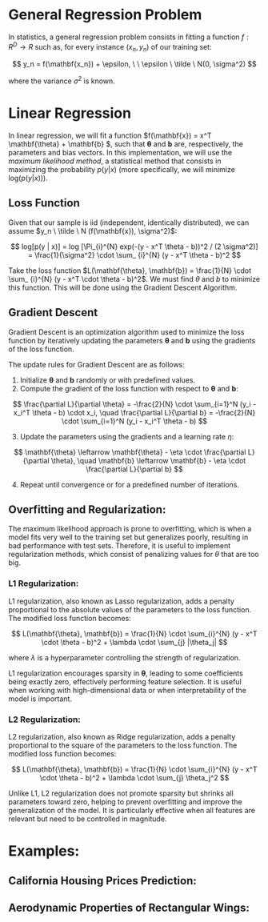 # General Regression Problem
In statistics, a general regression problem consists in fitting a function $f: R^D \to R$ such as, for every instance $(x_n, y_n)$ of our training set:

$$
y_n = f(\mathbf{x_n}) + \epsilon, \ \ \epsilon \ \tilde \ N(0, \sigma^2)
$$

where the variance $\sigma^2$ is known.

# Linear Regression
In linear regression, we will fit a function $f(\mathbf{x}) = x^T \mathbf{\theta} + \mathbf{b} $, such that $\mathbf{\theta}$ and $\mathbf{b}$ are, respectively, the parameters and bias vectors. In this implementation, we will use the *maximum likelihood method*, a statistical method that consists in maximizing the probability $p(y | x)$ (more specifically, we will minimize log($p(y|x)$)).

## Loss Function
Given that our sample is iid (independent, identically distributed), we can assume $y_n \ \tilde \ N (f(\mathbf{x}), \sigma^2)$:

$$
log[p(y | x)] = log [\Pi_{i}^{N} exp(-(y - x^T \theta - b))^2 / (2 \sigma^2)] = \frac{1}{\sigma^2} \cdot \sum_ {i}^{N} (y - x^T \theta - b)^2
$$

Take the loss function $L(\mathbf{\theta}, \mathbf{b}) = \frac{1}{N} \cdot \sum_ {i}^{N} (y - x^T \cdot \theta - b)^2$. We must find $\theta$ and $b$ to minimize this function. This will be done using the Gradient Descent Algorithm.

## Gradient Descent
Gradient Descent is an optimization algorithm used to minimize the loss function by iteratively updating the parameters $\mathbf{\theta}$ and $\mathbf{b}$ using the gradients of the loss function.

The update rules for Gradient Descent are as follows:

1. Initialize $\mathbf{\theta}$ and $\mathbf{b}$ randomly or with predefined values.
2. Compute the gradient of the loss function with respect to $\mathbf{\theta}$ and $\mathbf{b}$:

$$
\frac{\partial L}{\partial \theta} = -\frac{2}{N} \cdot \sum_{i=1}^N (y_i - x_i^T \theta - b) \cdot x_i, \quad \frac{\partial L}{\partial b} = -\frac{2}{N} \cdot \sum_{i=1}^N (y_i - x_i^T \theta - b)
$$

3. Update the parameters using the gradients and a learning rate $\eta$:

$$
\mathbf{\theta} \leftarrow \mathbf{\theta} - \eta \cdot \frac{\partial L}{\partial \theta}, \quad \mathbf{b} \leftarrow \mathbf{b} - \eta \cdot \frac{\partial L}{\partial b}
$$

4. Repeat until convergence or for a predefined number of iterations.

## Overfitting and Regularization:
The maximum likelihood approach is prone to overfitting, which is when a model fits very well to the training set but generalizes poorly, resulting in bad performance with test sets. Therefore, it is useful to implement regularization methods, which consist of penalizing values for $\theta$ that are too big.

### L1 Regularization:
L1 regularization, also known as Lasso regularization, adds a penalty proportional to the absolute values of the parameters to the loss function. The modified loss function becomes:

$$
L(\mathbf{\theta}, \mathbf{b}) = \frac{1}{N} \cdot \sum_{i}^{N} (y - x^T \cdot \theta - b)^2 + \lambda \cdot \sum_{j} |\theta_j|
$$

where $\lambda$ is a hyperparameter controlling the strength of regularization.

L1 regularization encourages sparsity in $\mathbf{\theta}$, leading to some coefficients being exactly zero, effectively performing feature selection. It is useful when working with high-dimensional data or when interpretability of the model is important.

### L2 Regularization:
L2 regularization, also known as Ridge regularization, adds a penalty proportional to the square of the parameters to the loss function. The modified loss function becomes:

$$
L(\mathbf{\theta}, \mathbf{b}) = \frac{1}{N} \cdot \sum_{i}^{N} (y - x^T \cdot \theta - b)^2 + \lambda \cdot \sum_{j} \theta_j^2
$$

Unlike L1, L2 regularization does not promote sparsity but shrinks all parameters toward zero, helping to prevent overfitting and improve the generalization of the model. It is particularly effective when all features are relevant but need to be controlled in magnitude.

# Examples:

## California Housing Prices Prediction:

## Aerodynamic Properties of Rectangular Wings:
